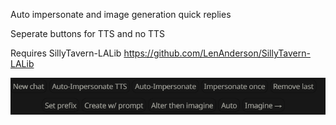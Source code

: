 Auto impersonate and image generation quick replies

Seperate buttons for TTS and no TTS

Requires SillyTavern-LALib https://github.com/LenAnderson/SillyTavern-LALib

![Image Description](screenshot.png)
